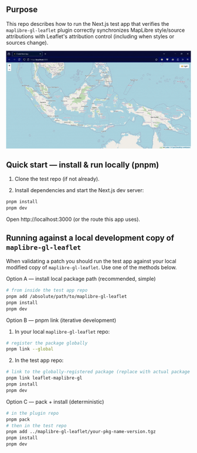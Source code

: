 ## Purpose

This repo describes how to run the Next.js test app that verifies the
`maplibre-gl-leaflet` plugin correctly synchronizes MapLibre style/source
attributions with Leaflet's attribution control (including when styles or
sources change).

![demo](public/demo.gif)

## Quick start — install & run locally (pnpm)

1. Clone the test repo (if not already).

2. Install dependencies and start the Next.js dev server:

```bash
pnpm install
pnpm dev
```

Open http://localhost:3000 (or the route this app uses).

## Running against a local development copy of `maplibre-gl-leaflet`

When validating a patch you should run the test app against your local
modified copy of `maplibre-gl-leaflet`. Use one of the methods below.

Option A — install local package path (recommended, simple)

```bash
# from inside the test app repo
pnpm add /absolute/path/to/maplibre-gl-leaflet
pnpm install
pnpm dev
```

Option B — pnpm link (iterative development)

1. In your local `maplibre-gl-leaflet` repo:

```bash
# register the package globally
pnpm link --global
```

2. In the test app repo:

```bash
# link to the globally-registered package (replace with actual package name from package.json, e.g. "leaflet-maplibre-gl")
pnpm link leaflet-maplibre-gl
pnpm install
pnpm dev
```

Option C — pack + install (deterministic)

```bash
# in the plugin repo
pnpm pack
# then in the test repo
pnpm add ../maplibre-gl-leaflet/your-pkg-name-version.tgz
pnpm install
pnpm dev
```

